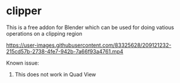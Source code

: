# clipper

This is a free addon for Blender which can be used for doing vatious operations on a clipping region





https://user-images.githubusercontent.com/83325628/209121232-215cd57b-2738-4fe7-942b-7a66f93a4761.mp4






Known issue:
1. This does not work in Quad View
